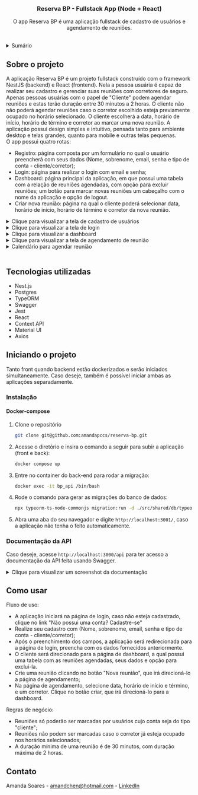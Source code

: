 <!-- PROJECT LOGO -->
<br />
<div align="center">
<h3 align="center">Reserva BP - Fullstack App (Node + React)</h3>

  <p align="center">
    O app Reserva BP é uma aplicação fullstack de cadastro de usuários e agendamento de reuniões.
    <br />
    <br />
  </p>
</div>



<!-- TABLE OF CONTENTS -->
<details>
  <summary>Sumário</summary>
  <ol>
    <li>
      <a href="#sobre-o-projeto">Sobre o projeto</a>
      <ul>
        <li><a href="#tecnologias-utilizadas">Tecnologias utilizadas</a></li>
      </ul>
    </li>
    <li>
      <a href="#iniciando-o-projeto">Iniciando o projeto</a>
      <ul>
        <li><a href="#instalação">Instalação</a></li>
      </ul>
    </li>
    <li><a href="#como-usar">Como usar</a></li>
  </ol>
</details>



<!-- ABOUT THE PROJECT -->
## Sobre o projeto

A aplicação Reserva BP é um projeto fullstack construído com o framework NestJS (backend) e React (frontend). Nela a pessoa usuária é capaz de realizar seu cadastro e gerenciar suas reuniões com corretores de seguro.
Apenas pessoas usuárias com o papel de "Cliente" podem agendar reuniões e estas terão duração entre 30 minutos a 2 horas. O cliente não não poderá agendar reuniões caso o corretor escolhido esteja previamente ocupado no horário selecionado.
O cliente escolherá a data, horário de início, horário de término e corretor ao marcar uma nova reunião.
A aplicação possui design simples e intuitivo, pensada tanto para ambiente desktop e telas grandes, quanto para mobile e outras telas pequenas.
<br />
O app possui quatro rotas:

* Registro: página composta por um formulário no qual o usuário preencherá com seus dados (Nome, sobrenome, email, senha e tipo de conta - cliente/corretor);
* Login: página para realizar o login com email e senha;
* Dashboard: página principal da aplicação, em que possui uma tabela com a relação de reuniões agendadas, com opção para excluir reuniões; um botão para marcar novas reuniões um cabeçalho com o nome da aplicação e opção de logout.
* Criar nova reunião: página na qual o cliente poderá selecionar data, horário de início, horário de término e corretor da nova reunião.

<details>
<summary>Clique para visualizar a tela de cadastro de usuários</summary>

[![Cadastro][cadastro]](cadastro)

</details>

<details>
<summary>Clique para visualizar a tela de login</summary>

[![Login][login]](login)

</details>

<details>
<summary>Clique para visualizar a dashboard</summary>

[![Dashboard][dashboard]](dashboard)

</details>

<details>
<summary>Clique para visualizar a tela de agendamento de reunião</summary>

[![New meeting][new-meeting]](new-meeting)

</details>

<details>
<summary>Calendário para agendar reunião</summary>

[![New meeting2][new-meeting-2]](new-meeting-2)

</details>
<br />

<!-- TECHNOLOGIES USED -->
## Tecnologias utilizadas

* Nest.js
* Postgres
* TypeORM
* Swagger
* Jest
* React
* Context API
* Material UI
* Axios



<!-- GETTING STARTED -->
## Iniciando o projeto

Tanto front quando backend estão dockerizados e serão iniciados simultaneamente. Caso deseje, também é possível iniciar ambas as aplicações separadamente.

### Instalação

#### Docker-compose

1. Clone o repositório
   ```sh
   git clone git@github.com:amandapccs/reserva-bp.git
   ```
2. Acesse o diretório e insira o comando a seguir para subir a aplicação (front e back):
   ```sh
   docker compose up
   ```
3. Entre no container do back-end para rodar a migração:
   ```sh
   docker exec -it bp_api /bin/bash
   ```
4. Rode o comando para gerar as migrações do banco de dados:
   ```sh
   npx typeorm-ts-node-commonjs migration:run -d ./src/shared/db/typeorm.config.ts
   ```
5. Abra uma aba do seu navegador e digite `http://localhost:3001/`, caso a aplicação não tenha o feito automaticamente.

### Documentação da API
Caso deseje, acesse `http://localhost:3000/api` para ter acesso a documentação da API feita usando Swagger.

<details>
<summary>Clique para visualizar um screenshot da documentação</summary>

[![Swagger][swagger]](swagger)

</details>


<!-- USAGE EXAMPLES -->
## Como usar

Fluxo de uso:
- A aplicação iniciará na página de login, caso não esteja cadastrado, clique no link "Não possui uma conta? Cadastre-se"
- Realize seu cadastro com (Nome, sobrenome, email, senha e tipo de conta - cliente/corretor);
- Após o preenchimento dos campos, a aplicação será redirecionada para a página de login, preencha com os dados fornecidos anteriormente.
- O cliente será direcionado para a página de dashboard, a qual possui uma tabela com as reuniões agendadas, seus dados e opção para excluí-la.
- Crie uma reunião clicando no botão "Nova reunião", que irá direcioná-lo a página de agendamento;
- Na página de agendamento, selecione data, horário de início e término, e um corretor. Clique no botão criar, que irá direcioná-lo para a dashboard.

Regras de negócio:
- Reuniões só poderão ser marcadas por usuários cujo conta seja do tipo "cliente";
- Reuniões não podem ser marcadas caso o corretor já esteja ocupado nos horários selecionados;
- A duração mínima de uma reunião é de 30 minutos, com duração máxima de 2 horas.


<!-- CONTACT -->
## Contato

Amanda Soares - amandchen@hotmail.com - <a href="https://www.linkedin.com/in/amandapccs/">LinkedIn</a>


<!-- MARKDOWN LINKS & IMAGES -->
<!-- https://www.markdownguide.org/basic-syntax/#reference-style-links -->
[cadastro]: https://i.imgur.com/Ba6QsmV.png
[login]: https://i.imgur.com/rvN57CS.png
[dashboard]: https://i.imgur.com/Dgw2ua4.png
[new-meeting]: https://i.imgur.com/hqUpuwy.png
[new-meeting-2]: https://i.imgur.com/e9e43iO.png
[swagger]: https://i.imgur.com/qvcR8H8.png
